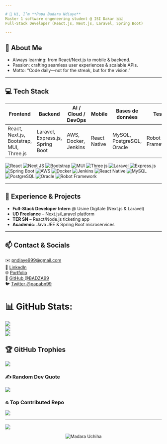 ```yaml
---

# 👋 Hi, I’m **Papa Badara Ndiaye**  
Master 1 software engeneering student @ ISI Dakar 🇸🇳  
Full-Stack Developer (React.js, Next.js, Laravel, Spring Boot)

---
```


## 🎯 About Me  
- Always learning: from React/Next.js to mobile & backend.  
- Passion: crafting seamless user experiences & scalable APIs.  
- Motto: “Code daily—not for the streak, but for the vision.”  

---

## 💻 Tech Stack  
| **Frontend** | **Backend** | **AI / Cloud / DevOps** | **Mobile** | **Bases de données** | **Tests** |
|--------------|-------------|------------------------|------------|----------------------|-----------|
| React, Next.js, Bootstrap, MUI, Three.js | Laravel, Express.js, Spring Boot | AWS, Docker, Jenkins | React Native | MySQL, PostgreSQL, Oracle | Robot Framework |

![React](https://img.shields.io/badge/react-%2320232a.svg?style=for-the-badge&logo=react&logoColor=%2361DAFB) 
![Next JS](https://img.shields.io/badge/Next-black?style=for-the-badge&logo=next.js&logoColor=white) ![Bootstrap](https://img.shields.io/badge/bootstrap-%238511FA.svg?style=for-the-badge&logo=bootstrap&logoColor=white) 
![MUI](https://img.shields.io/badge/MUI-%230081CB.svg?style=for-the-badge&logo=mui&logoColor=white) ![Three js](https://img.shields.io/badge/threejs-black?style=for-the-badge&logo=three.js&logoColor=white) ![Laravel](https://img.shields.io/badge/laravel-%23FF2D20.svg?style=for-the-badge&logo=laravel&logoColor=white) ![Express.js](https://img.shields.io/badge/express.js-%23404d59.svg?style=for-the-badge&logo=express&logoColor=%2361DAFB) ![Spring Boot](https://img.shields.io/badge/Spring%20Boot-%236DB33F.svg?style=for-the-badge&logo=springboot&logoColor=white) ![AWS](https://img.shields.io/badge/AWS-%23FF9900.svg?style=for-the-badge&logo=amazonaws&logoColor=white) 
![Docker](https://img.shields.io/badge/Docker-%232496ED.svg?style=for-the-badge&logo=docker&logoColor=white) ![Jenkins](https://img.shields.io/badge/Jenkins-%23D24939.svg?style=for-the-badge&logo=jenkins&logoColor=white) 
![React Native](https://img.shields.io/badge/React%20Native-%2320232a.svg?style=for-the-badge&logo=react&logoColor=%2361DAFB) ![MySQL](https://img.shields.io/badge/MySQL-%2300758F.svg?style=for-the-badge&logo=mysql&logoColor=white) ![PostgreSQL](https://img.shields.io/badge/PostgreSQL-%23336791.svg?style=for-the-badge&logo=postgresql&logoColor=white) ![Oracle](https://img.shields.io/badge/Oracle-%23F80000.svg?style=for-the-badge&logo=oracle&logoColor=white) 
![Robot Framework](https://img.shields.io/badge/Robot%20Framework-%2300A9E0.svg?style=for-the-badge&logo=robotframework&logoColor=white)

---

## 🚀 Experience & Projects  
- **Full-Stack Developer Intern** @ Usine Digitale (Next.js & Laravel)  
- **UD Freelance** – Next.js/Laravel platform  
- **TER SN** – React/Node.js ticketing app  
- **Academic**: Java JEE & Spring Boot microservices  

---

## 📫 Contact & Socials  
✉️ pndiaye999@gmail.com  
🔗 [LinkedIn](https://www.linkedin.com/in/papa-badara-ndiaye-948420267/)  
🌐 [Portfolio](https://papabndev.netlify.app/)  
🐙 [GitHub @BADZA99](https://github.com/BADZA99)  
🐦 [Twitter @papabn99](https://twitter.com/papabn99)


# 📊 GitHub Stats:
![](https://github-readme-stats.vercel.app/api?username=BADZA99&theme=dark&hide_border=false&include_all_commits=true&count_private=false)<br/>
![](https://github-readme-streak-stats.herokuapp.com/?user=BADZA99&theme=dark&hide_border=false)<br/>
![](https://github-readme-stats.vercel.app/api/top-langs/?username=BADZA99&theme=dark&hide_border=false&include_all_commits=true&count_private=false&layout=compact)


## 🏆 GitHub Trophies
![](https://github-profile-trophy.vercel.app/?username=BADZA99&theme=radical&no-frame=false&no-bg=true&margin-w=4)





 ### ✍️ Random Dev Quote
![](https://quotes-github-readme.vercel.app/api?type=horizontal&theme=radical)



### 🔝 Top Contributed Repo
![](https://github-contributor-stats.vercel.app/api?username=BADZA99&limit=5&theme=dark&combine_all_yearly_contributions=true)

---
[![](https://visitcount.itsvg.in/api?id=BADZA99&icon=0&color=0)](https://visitcount.itsvg.in)

<p align="center">
    <img src="https://media.tenor.com/EpgxcRD1ydsAAAAM/madara-uchiha.gif" alt="Madara Uchiha">
</p>
